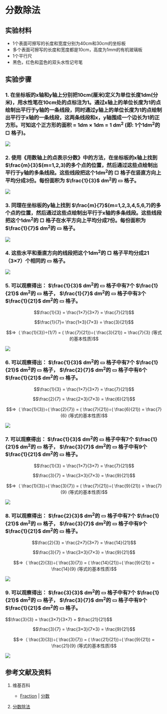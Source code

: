 # 分数除法

## 实验材料

- 1个表面可擦写的长度和宽度分别为40cm和30cm的坐标板
- 多个表面可擦写的长度和宽度都是10cm，高度为1mm的有机玻璃板
- 1个平行尺
- 黑色，红色和蓝色的双头水性记号笔

## 实验步骤

### 1. 在坐标板的x轴和y轴上分别把10cm(厘米)定义为单位长度1dm(分米)，用水性笔在10cm处的点标注为1。通过x轴上的单位长度为1的点绘制出平行于y轴的一条线段，同时通过y轴上的单位长度为1的点绘制出平行于x轴的一条线段，这两条线段和x，y轴围成一个边长为1的正方形。可知这个正方形的面积 = 1dm × 1dm = 1 dm<sup>2</sup> (即: 1个1dm<sup>2</sup>的 □ 格子)。
![](/images/数系/可比数和不可比数/分数除法/1a1.jpg)

### 2. 使用《用数轴上的点表示分数》中的方法，在坐标板的x轴上找到 $\frac{m}{3}$(m=1,2,3)的多个点的位置，然后通过这些点绘制出平行于y轴的多条线段。这些线段把这个1dm<sup>2</sup>的 □ 格子在竖直方向上平均分成3份。每份面积为  $\frac{1}{3}$ dm<sup>2</sup>的 ▭ 格子。
![](/images/数系/可比数和不可比数/分数除法/2a1.jpg)

### 3. 同理在坐标板的y轴上找到 $\frac{m}{7}$(m=1,2,3,4,5,6,7)的多个点的位置，然后通过这些点绘制出平行于x轴的多条线段。这些线段把这个1dm<sup>2</sup>的 □ 格子在水平方向上平均分成7份。每份面积为  $\frac{1}{7}$ dm<sup>2</sup>的 ▭ 格子。
![](/images/数系/可比数和不可比数/分数除法/3a1.jpg)

### 4. 这些水平和垂直方向的线段把这个1dm<sup>2</sup>的 □ 格子平均分成21（3×7）个相同的 ▭ 格子。
![](/images/数系/可比数和不可比数/分数除法/4a1.jpg)

### 5. 可以观察得出： $\frac{1}{3}$ dm<sup>2</sup>的 ▭ 格子中有7个  $\frac{1}{21}$ dm<sup>2</sup>的 ▭ 格子， $\frac{1}{7}$ dm<sup>2</sup>的 ▭ 格子中有3个  $\frac{1}{21}$ dm<sup>2</sup>的 ▭ 格子。

$$\frac{1}{3} =  \frac{1×7}{3×7} =  \frac{7}{21}$$

$$\frac{1}{7}=  \frac{1×3}{7×3} =  \frac{3}{21}$$

$$=>（ \frac{1}{3})÷(1/7) = ( \frac{7}{21})÷( \frac{3}{21}) =  \frac{7}{3} (等式的基本性质)$$

![](/images/数系/可比数和不可比数/分数除法/5a1.jpg)

### 6. 可以观察得出： $\frac{1}{3}$ dm<sup>2</sup>的 ▭ 格子中有7个  $\frac{1}{21}$ dm<sup>2</sup>的 ▭ 格子， $\frac{2}{7}$ dm<sup>2</sup>的 ▭ 格子中有6个  $\frac{1}{21}$ dm<sup>2</sup>的 ▭ 格子。

$$\frac{1}{3} =  \frac{1×7}{3×7} =  \frac{7}{21}$$

$$\frac{2}{7} =  \frac{2×3}{7×3} =  \frac{6}{21}$$

$$=>（ \frac{1}{3})÷( \frac{2}{7}) = ( \frac{7}{21})÷( \frac{6}{21}) =  \frac{7}{6} (等式的基本性质)$$

![](/images/数系/可比数和不可比数/分数除法/6a1.jpg)

### 7. 可以观察得出： $\frac{1}{3}$ dm<sup>2</sup>的 ▭ 格子中有7个  $\frac{1}{21}$ dm<sup>2</sup>的 ▭ 格子， $\frac{3}{7}$ dm<sup>2</sup>的 ▭ 格子中有9个  $\frac{1}{21}$ dm<sup>2</sup>的 ▭ 格子。

$$\frac{1}{3} =  \frac{1×7}{3×7} =  \frac{7}{21}$$

$$\frac{3}{7} =  \frac{3×3}{7×3} =  \frac{9}{21}$$

$$=>（ \frac{1}{3})÷( \frac{3}{7}) = ( \frac{7}{21})÷( \frac{9}{21}) =  \frac{7}{9} (等式的基本性质)$$

![](/images/数系/可比数和不可比数/分数除法/7a1.jpg)

### 8. 可以观察得出： $\frac{2}{3}$ dm<sup>2</sup>的 ▭ 格子中有7个  $\frac{1}{21}$ dm<sup>2</sup>的 ▭ 格子， $\frac{3}{7}$ dm<sup>2</sup>的 ▭ 格子中有9个  $\frac{1}{21}$ dm<sup>2</sup>的 ▭ 格子。

$$\frac{2}{3} =  \frac{2×7}{3×7} =  \frac{14}{21}$$

$$\frac{3}{7} =  \frac{3×3}{7×3} =  \frac{9}{21}$$

$$=>（ \frac{2}{3})÷( \frac{3}{7}) = ( \frac{14}{21})÷( \frac{9}{21}) =  \frac{14}{9} (等式的基本性质)$$

![](/images/数系/可比数和不可比数/分数除法/8a1.jpg)

### 9. 可以观察得出： $\frac{3}{3}$ dm<sup>2</sup>的 ▭ 格子中有7个  $\frac{1}{21}$ dm<sup>2</sup>的 ▭ 格子， $\frac{3}{7}$ dm<sup>2</sup>的 ▭ 格子中有9个  $\frac{1}{21}$ dm<sup>2</sup>的 ▭ 格子。

$$\frac{3}{3} =  \frac{3×7}{3×7} = $\frac{21}{21}$$

$$\frac{3}{7} =  \frac{3×3}{7×3} =  \frac{9}{21}$$

$$=>（ \frac{3}{3})÷( \frac{3}{7}) = ( \frac{21}{21})÷( \frac{9}{21}) =  \frac{21}{9} (等式的基本性质)$$

![](/images/数系/可比数和不可比数/分数除法/9a1.jpg)

## 参考文献及资料

1. 维基百科
	- [Fraction](https://en.wikipedia.org/wiki/Fraction) | [分数](https://zh.wikipedia.org/wiki/%E5%88%86%E6%95%B8) 

2. [分数除法](https://baike.baidu.com/item/%E5%88%86%E6%95%B0%E9%99%A4%E6%B3%95) 

